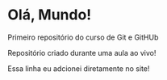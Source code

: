 # Olá, Mundo!
 Primeiro repositório do curso de Git e GitHUb
 
 Repositório criado durante uma aula ao vivo!

Essa linha eu adcionei diretamente no site!
